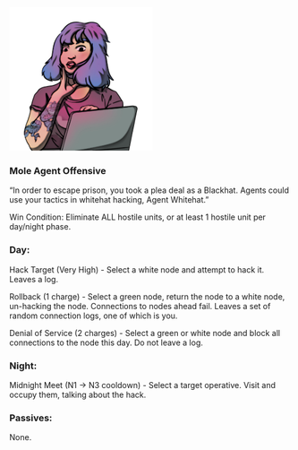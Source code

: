 ![whitehat.png](Images/whitehat.png)

### **Mole Agent Offensive**

“In order to escape prison, you took a plea deal as a Blackhat. Agents could use your tactics in whitehat hacking, Agent Whitehat.”

Win Condition: Eliminate ALL hostile units, or at least 1 hostile unit per day/night phase.

### **Day:**

Hack Target (Very High) - Select a white node and attempt to hack it. Leaves a log.

Rollback (1 charge) - Select a green node, return the node to a white node, un-hacking the node. Connections to nodes ahead fail. Leaves a set of random connection logs, one of which is you.

Denial of Service (2 charges) - Select a green or white node and block all connections to the node this day. Do not leave a log.

### **Night:**

Midnight Meet (N1 -> N3 cooldown) - Select a target operative. Visit and occupy them, talking about the hack. 

### **Passives:**

None.